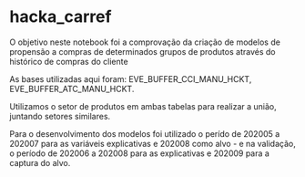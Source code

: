# hacka_carref

O objetivo neste notebook foi a comprovação da criação de modelos de propensão a compras de determinados grupos de produtos através do histórico de compras do cliente

As bases utilizadas aqui foram: EVE_BUFFER_CCI_MANU_HCKT, EVE_BUFFER_ATC_MANU_HCKT.

Utilizamos o setor de produtos em ambas tabelas para realizar a união, juntando setores similares.

Para o desenvolvimento dos modelos foi utilizado o perído de 202005 a 202007 para as variáveis explicativas e 202008 como alvo - e na validação, o período de 202006 a 202008 para as explicativas e 202009 para a captura do alvo.


